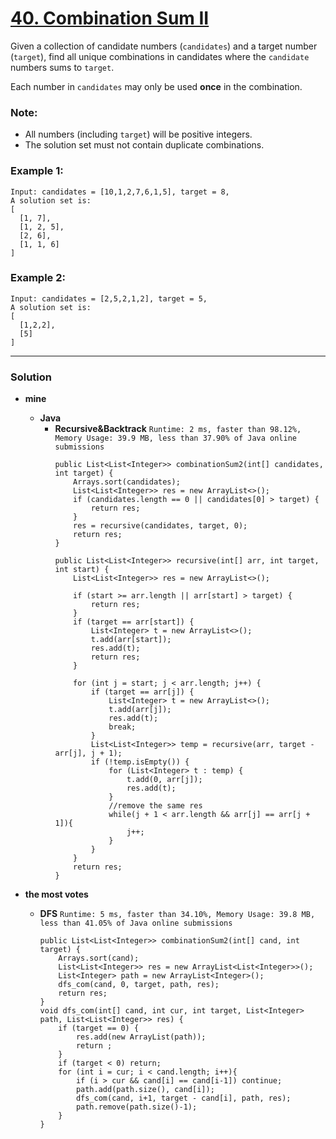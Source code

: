 # [40. Combination Sum II](https://leetcode.com/problems/combination-sum-ii/)

Given a collection of candidate numbers (`candidates`) and a target number (`target`), find all unique combinations in candidates where the `candidate` numbers sums to `target`.

Each number in `candidates` may only be used **once** in the combination.

### Note:
* All numbers (including `target`) will be positive integers.
* The solution set must not contain duplicate combinations.

### Example 1:
```
Input: candidates = [10,1,2,7,6,1,5], target = 8,
A solution set is:
[
  [1, 7],
  [1, 2, 5],
  [2, 6],
  [1, 1, 6]
]
```

### Example 2:
```
Input: candidates = [2,5,2,1,2], target = 5,
A solution set is:
[
  [1,2,2],
  [5]
]
```

---


### Solution
* **mine**
  * **Java** 
    * **Recursive&Backtrack** `Runtime: 2 ms, faster than 98.12%, Memory Usage: 39.9 MB, less than 37.90% of Java online submissions`
      ```
      public List<List<Integer>> combinationSum2(int[] candidates, int target) {
          Arrays.sort(candidates);
          List<List<Integer>> res = new ArrayList<>();
          if (candidates.length == 0 || candidates[0] > target) {
              return res;
          }
          res = recursive(candidates, target, 0);
          return res;
      }

      public List<List<Integer>> recursive(int[] arr, int target, int start) {
          List<List<Integer>> res = new ArrayList<>();

          if (start >= arr.length || arr[start] > target) {
              return res;
          }
          if (target == arr[start]) {
              List<Integer> t = new ArrayList<>();
              t.add(arr[start]);
              res.add(t);
              return res;
          }

          for (int j = start; j < arr.length; j++) {
              if (target == arr[j]) {
                  List<Integer> t = new ArrayList<>();
                  t.add(arr[j]);
                  res.add(t);
                  break;
              }
              List<List<Integer>> temp = recursive(arr, target - arr[j], j + 1);
              if (!temp.isEmpty()) {
                  for (List<Integer> t : temp) {
                      t.add(0, arr[j]);
                      res.add(t);
                  }
                  //remove the same res
                  while(j + 1 < arr.length && arr[j] == arr[j + 1]){
                      j++;
                  }
              }
          }
          return res;
      }
      ```
  

* **the most votes**
  * **DFS** `Runtime: 5 ms, faster than 34.10%, Memory Usage: 39.8 MB, less than 41.05% of Java online submissions`
    ```
    public List<List<Integer>> combinationSum2(int[] cand, int target) {
        Arrays.sort(cand);
        List<List<Integer>> res = new ArrayList<List<Integer>>();
        List<Integer> path = new ArrayList<Integer>();
        dfs_com(cand, 0, target, path, res);
        return res;
    }
    void dfs_com(int[] cand, int cur, int target, List<Integer> path, List<List<Integer>> res) {
        if (target == 0) {
            res.add(new ArrayList(path));
            return ;
        }
        if (target < 0) return;
        for (int i = cur; i < cand.length; i++){
            if (i > cur && cand[i] == cand[i-1]) continue;
            path.add(path.size(), cand[i]);
            dfs_com(cand, i+1, target - cand[i], path, res);
            path.remove(path.size()-1);
        }
    }
    ```
